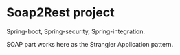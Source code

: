 Soap2Rest project
=================
Spring-boot, Spring-security, Spring-integration.

SOAP part works here as the Strangler Application pattern. 
 